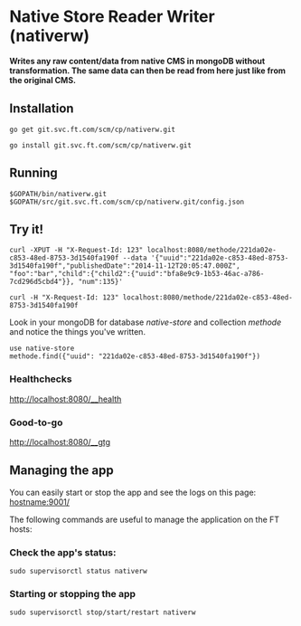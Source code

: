 # Native Store Reader Writer (nativerw)

__Writes any raw content/data from native CMS in mongoDB without transformation.
The same data can then be read from here just like from the original CMS.__

## Installation

`go get git.svc.ft.com/scm/cp/nativerw.git`
	
`go install git.svc.ft.com/scm/cp/nativerw.git`


## Running

`$GOPATH/bin/nativerw.git $GOPATH/src/git.svc.ft.com/scm/cp/nativerw.git/config.json`


## Try it!

`curl -XPUT -H "X-Request-Id: 123" localhost:8080/methode/221da02e-c853-48ed-8753-3d1540fa190f --data '{"uuid":"221da02e-c853-48ed-8753-3d1540fa190f","publishedDate":"2014-11-12T20:05:47.000Z", "foo":"bar","child":{"child2":{"uuid":"bfa8e9c9-1b53-46ac-a786-7cd296d5cbd4"}}, "num":135}'`

`curl -H "X-Request-Id: 123" localhost:8080/methode/221da02e-c853-48ed-8753-3d1540fa190f`

Look in your mongoDB for database _native-store_ and collection _methode_ and notice the things you've written.

    use native-store
    methode.find({"uuid": "221da02e-c853-48ed-8753-3d1540fa190f"})

### Healthchecks

[http://localhost:8080/__health](http://localhost:8080/__health)

### Good-to-go

[http://localhost:8080/__gtg](http://localhost:8080/__gtg)


## Managing the app

You can easily start or stop the app and see the logs on this page:
[hostname:9001/](http://ftapp08074-lvpr-uk-int:9001/)

The following commands are useful to manage the application on the FT hosts:

### Check the app's status:

`sudo supervisorctl status nativerw`

### Starting or stopping the app

`sudo supervisorctl stop/start/restart nativerw`
